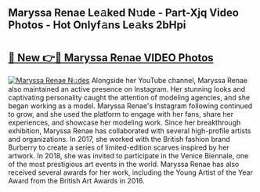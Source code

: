 ## Maryssa Renae Le𝚊ked N𝚞de - Part-Xjq Video Photos - Hot Onlyf𝚊ns Le𝚊ks 2bHpi

# <h2><a href="http://ac12778.deff.icu/?id=Maryssa+Renae">🔗 New 👉🔴 Maryssa Renae VIDEO Photos</a></h2>

[![Maryssa Renae N𝚞des](https://i.imgur.com/rIISA9y.gif)](http://ac12778.deff.icu/?id=Maryssa+Renae)
Alongside her YouTube channel, Maryssa Renae also maintained an active presence on Instagram. Her stunning looks and captivating personality caught the attention of modeling agencies, and she began working as a model. Maryssa Renae's Instagram following continued to grow, and she used the platform to engage with her fans, share her experiences, and showcase her modeling work. Since her breakthrough exhibition, Maryssa Renae has collaborated with several high-profile artists and organizations. In 2017, she worked with the British fashion brand Burberry to create a series of limited-edition scarves inspired by her artwork. In 2018, she was invited to participate in the Venice Biennale, one of the most prestigious art events in the world. Maryssa Renae has also received several awards for her work, including the Young Artist of the Year Award from the British Art Awards in 2016.

